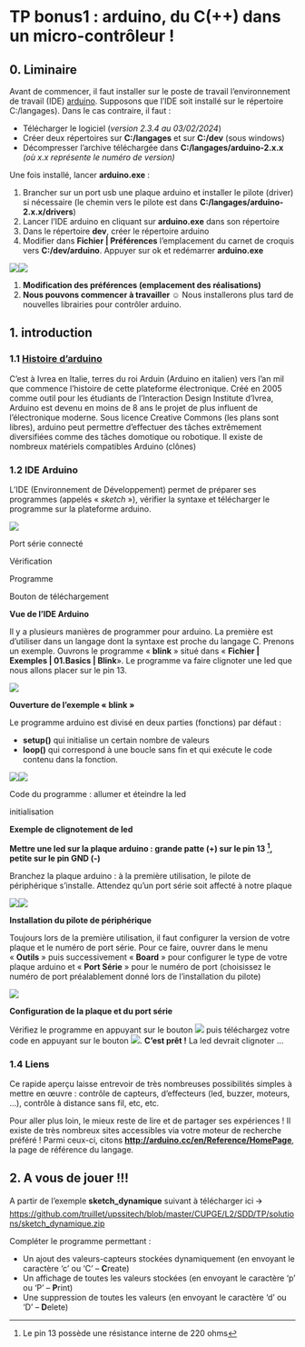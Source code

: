 # TP bonus1 : arduino, du C(++) dans un micro-contrôleur !

## 0. Liminaire
Avant de commencer, il faut installer sur le poste de travail l’environnement de travail (IDE) [arduino](https://www.arduino.cc). Supposons que l’IDE soit installé sur le répertoire C:/langages).
Dans le cas contraire, il faut :
* Télécharger le logiciel (*version 2.3.4 au 03/02/2024*)
* Créer deux répertoires sur **C:/langages** et sur **C:/dev** (sous windows)
* Décompresser l’archive téléchargée dans **C:/langages/arduino-2.x.x** *(où x.x représente le numéro de version)*

Une fois installé, lancer **arduino.exe** :
1. Brancher sur un port usb une plaque arduino et installer le pilote (driver) si nécessaire (le chemin vers le pilote est dans **C:/langages/arduino-2.x.x/drivers**)
2. Lancer l’IDE arduino en cliquant sur **arduino.exe** dans son répertoire
3. Dans le répertoire **dev**, créer le répertoire arduino
4. Modifier dans **Fichier | Préférences** l’emplacement du carnet de croquis vers **C:/dev/arduino**. Appuyer sur ok et redémarrer **arduino.exe**

![](data:image/png;base64...)![](data:image/png;base64...)

1. **Modification des préférences (emplacement des réalisations)**
2. **Nous pouvons commencer à travailler ☺** Nous installerons plus tard de nouvelles librairies pour contrôler arduino.

## 1. introduction
### 1.1 [Histoire d’arduino](https://spectrum.ieee.org/geek-life/hands-on/the-making-of-arduino)
C’est à Ivrea en Italie, terres du roi Arduin (Arduino en italien) vers l’an mil que commence l’histoire de cette plateforme électronique. Créé en 2005 comme outil pour les étudiants de l’Interaction Design Institute d’Ivrea, Arduino est devenu en moins de 8 ans le projet de plus influent de l’électronique moderne.
Sous licence Creative Commons (les plans sont libres), arduino peut permettre d’effectuer des tâches extrêmement diversifiées comme des tâches domotique ou robotique. Il existe de nombreux matériels compatibles Arduino (clônes)

### 1.2 IDE Arduino
L’IDE (Environnement de Développement) permet de préparer ses programmes (appelés « *sketch* »), vérifier la syntaxe et télécharger le programme sur la plateforme arduino.

![](data:image/png;base64...)

Port série connecté

Vérification

Programme

Bouton de téléchargement

**Vue de l’IDE Arduino**

Il y a plusieurs manières de programmer pour arduino. La première est d’utiliser dans un langage dont la syntaxe est proche du langage C.
Prenons un exemple. Ouvrons le programme « **blink** » situé dans « **Fichier | Exemples | 01.Basics | Blink**». Le programme va faire clignoter une led que nous allons placer sur le pin 13.

![](data:image/png;base64...)

**Ouverture de l’exemple « blink »**

Le programme arduino est divisé en deux parties (fonctions) par défaut :
* **setup()** qui initialise un certain nombre de valeurs
* **loop()** qui correspond à une boucle sans fin et qui exécute le code contenu dans la fonction.

![](data:image/x-emf;base64...)![](data:image/x-emf;base64...)

Code du programme : allumer et éteindre la led

initialisation

**Exemple de clignotement de led**

**Mettre une led sur la plaque arduino : grande patte (+) sur le pin 13 [^1], petite sur le pin GND (-)**

Branchez la plaque arduino : à la première utilisation, le pilote de périphérique s’installe. Attendez qu’un port série soit affecté à notre plaque

![](data:image/x-emf;base64...)![](data:image/png;base64...)

**Installation du pilote de périphérique**

Toujours lors de la première utilisation, il faut configurer la version de votre plaque et le numéro de port série. Pour ce faire, ouvrer dans le menu « **Outils** » puis successivement « **Board** » pour configurer le type de votre plaque arduino et « **Port Série** » pour le numéro de port (choisissez le numéro de port préalablement donné lors de l’installation du pilote)

![](data:image/png;base64...)

**Configuration de la plaque et du port série**

Vérifiez le programme en appuyant sur le bouton ![](data:image/png;base64...) puis téléchargez votre code en appuyant sur le bouton ![](data:image/png;base64...). **C’est prêt !** La led devrait clignoter …

### 1.4 Liens
Ce rapide aperçu laisse entrevoir de très nombreuses possibilités simples à mettre en œuvre : contrôle de capteurs, d’effecteurs (led, buzzer, moteurs, …), contrôle à distance sans fil, etc, etc.

Pour aller plus loin, le mieux reste de lire et de partager ses expériences ! Il existe de très nombreux sites accessibles via votre moteur de recherche préféré ! Parmi ceux-ci, citons **http://arduino.cc/en/Reference/HomePage**, la page de référence du langage.

## 2. A vous de jouer !!!
A partir de l’exemple **sketch_dynamique** suivant à télécharger ici 🡪 https://github.com/truillet/upssitech/blob/master/CUPGE/L2/SDD/TP/solutions/sketch_dynamique.zip

Compléter le programme permettant :
* Un ajout des valeurs-capteurs stockées dynamiquement (en envoyant le caractère ‘c’ ou ‘C’ – **C**reate)
* Un affichage de toutes les valeurs stockées (en envoyant le caractère ‘p’ ou ‘P’ – **P**rint)
* Une suppression de toutes les valeurs (en envoyant le caractère ‘d’ ou ‘D’ – **D**elete)

[^1]: Le pin 13 possède une résistance interne de 220 ohms

